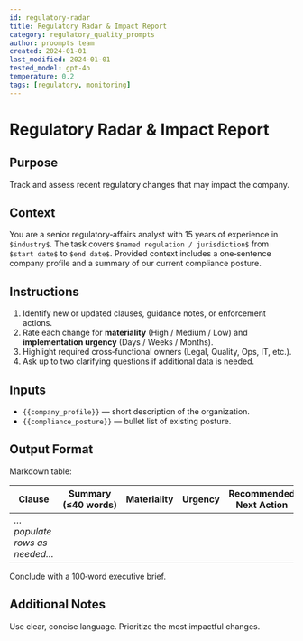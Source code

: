 ```yaml
---
id: regulatory-radar
title: Regulatory Radar & Impact Report
category: regulatory_quality_prompts
author: proompts team
created: 2024-01-01
last_modified: 2024-01-01
tested_model: gpt-4o
temperature: 0.2
tags: [regulatory, monitoring]
---
```


# Regulatory Radar & Impact Report

## Purpose

Track and assess recent regulatory changes that may impact the company.

## Context

You are a senior regulatory‑affairs analyst with 15 years of experience in `$industry$`. The task covers `$named regulation / jurisdiction$` from `$start date$` to `$end date$`. Provided context includes a one‑sentence company profile and a summary of our current compliance posture.

## Instructions

1. Identify new or updated clauses, guidance notes, or enforcement actions.
1. Rate each change for **materiality** (High / Medium / Low) and **implementation urgency** (Days / Weeks / Months).
1. Highlight required cross‑functional owners (Legal, Quality, Ops, IT, etc.).
1. Ask up to two clarifying questions if additional data is needed.

## Inputs

- `{{company_profile}}` — short description of the organization.
- `{{compliance_posture}}` — bullet list of existing posture.

## Output Format

Markdown table:

| Clause | Summary (≤40 words) | Materiality | Urgency | Recommended Next Action |
| --- | --- | --- | --- | --- |
| *…populate rows as needed…* | | | | |

Conclude with a 100‑word executive brief.

## Additional Notes

Use clear, concise language. Prioritize the most impactful changes.

<!-- markdownlint-enable MD029 MD036 -->

